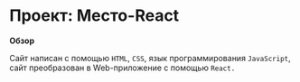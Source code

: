 # Проект: Место-React

**Обзор**

Сайт написан с помощью ```HTML```, ```CSS```, язык программирования ```JavaScript```, сайт преобразован в Web-приложение с помощью ```React.```